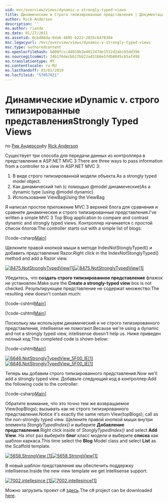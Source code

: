 ```yaml
---
uid: mvc/overview/views/dynamic-v-strongly-typed-views
title: Динамические и Строго типизированные представления | Документация Майкрософт
author: Rick-Anderson
description: ''
ms.author: riande
ms.date: 01/27/2011
ms.assetid: 0cbd88da-0da6-4605-b222-2835c6478304
msc.legacyurl: /mvc/overview/views/dynamic-v-strongly-typed-views
msc.type: authoredcontent
ms.openlocfilehash: bd00fccc44019b2e401247de1532d2abcb5dd396
ms.sourcegitcommit: 24b1f6decbb17bb22a45166e5fdb0845c65af498
ms.translationtype: MT
ms.contentlocale: ru-RU
ms.lasthandoff: 03/01/2019
ms.locfileid: "57057021"
---
```

<a name="dynamic-v-strongly-typed-views"></a><span data-ttu-id="c382c-103">Динамические и</span><span class="sxs-lookup"><span data-stu-id="c382c-103">Dynamic v.</span></span> <span data-ttu-id="c382c-104">строго типизированные представления</span><span class="sxs-lookup"><span data-stu-id="c382c-104">Strongly Typed Views</span></span>
====================
<span data-ttu-id="c382c-105">по [Рик Андерсон]((https://twitter.com/RickAndMSFT))</span><span class="sxs-lookup"><span data-stu-id="c382c-105">by [Rick Anderson]((https://twitter.com/RickAndMSFT))</span></span>

<span data-ttu-id="c382c-106">Существует три способа для передачи данных из контроллера в представление в ASP.NET MVC 3:</span><span class="sxs-lookup"><span data-stu-id="c382c-106">There are three ways to pass information from a controller to a view in ASP.NET MVC 3:</span></span>

1. <span data-ttu-id="c382c-107">В виде строго типизированной модели объекта.</span><span class="sxs-lookup"><span data-stu-id="c382c-107">As a strongly typed model object.</span></span>
2. <span data-ttu-id="c382c-108">Как динамический тип (с помощью @model динамические)</span><span class="sxs-lookup"><span data-stu-id="c382c-108">As a dynamic type (using @model dynamic)</span></span>
3. <span data-ttu-id="c382c-109">Использование ViewBag</span><span class="sxs-lookup"><span data-stu-id="c382c-109">Using the ViewBag</span></span>

<span data-ttu-id="c382c-110">Я написал простое приложение MVC 3 верхней блога для сравнения и сравните динамические и строго типизированные представления.</span><span class="sxs-lookup"><span data-stu-id="c382c-110">I've written a simple MVC 3 Top Blog application to compare and contrast dynamic and strongly typed views.</span></span> <span data-ttu-id="c382c-111">Контроллер начинается с простой список блогов:</span><span class="sxs-lookup"><span data-stu-id="c382c-111">The controller starts out with a simple list of blogs:</span></span>

[!code-csharp[Main](dynamic-v-strongly-typed-views/samples/sample1.cs)]

<span data-ttu-id="c382c-112">Щелкните правой кнопкой мыши в методе IndexNotStonglyTyped() и добавить представление Razor.</span><span class="sxs-lookup"><span data-stu-id="c382c-112">Right click in the IndexNotStonglyTyped() method and add a Razor view.</span></span>

<span data-ttu-id="c382c-113">[![8475.NotStronglyTypedView[1]](dynamic-v-strongly-typed-views/_static/image2.png)](dynamic-v-strongly-typed-views/_static/image1.png)</span><span class="sxs-lookup"><span data-stu-id="c382c-113">[![8475.NotStronglyTypedView[1]](dynamic-v-strongly-typed-views/_static/image2.png)](dynamic-v-strongly-typed-views/_static/image1.png)</span></span>

<span data-ttu-id="c382c-114">Убедитесь, что **создать строго типизированное представление** флажок не установлен.</span><span class="sxs-lookup"><span data-stu-id="c382c-114">Make sure the **Create a strongly-typed view** box is not checked.</span></span> <span data-ttu-id="c382c-115">Результирующее представление не содержат множество:</span><span class="sxs-lookup"><span data-stu-id="c382c-115">The resulting view doesn't contain much:</span></span>

[!code-cshtml[Main](dynamic-v-strongly-typed-views/samples/sample2.cshtml)]

[!code-cshtml[Main](dynamic-v-strongly-typed-views/samples/sample3.cshtml)]

<span data-ttu-id="c382c-116">Поскольку мы используем динамический и не строго типизированного представления, intellisense не помогают.</span><span class="sxs-lookup"><span data-stu-id="c382c-116">Because we're using a dynamic and not a strongly typed view, intellisense doesn't help us.</span></span> <span data-ttu-id="c382c-117">Ниже приведен полный код:</span><span class="sxs-lookup"><span data-stu-id="c382c-117">The completed code is shown below:</span></span>

[!code-cshtml[Main](dynamic-v-strongly-typed-views/samples/sample4.cshtml)]

<span data-ttu-id="c382c-118">[![6646.NotStronglyTypedView_5F00_IE[1]](dynamic-v-strongly-typed-views/_static/image4.png)](dynamic-v-strongly-typed-views/_static/image3.png)</span><span class="sxs-lookup"><span data-stu-id="c382c-118">[![6646.NotStronglyTypedView_5F00_IE[1]](dynamic-v-strongly-typed-views/_static/image4.png)](dynamic-v-strongly-typed-views/_static/image3.png)</span></span>

<span data-ttu-id="c382c-119">Теперь мы добавим строго типизированного представления.</span><span class="sxs-lookup"><span data-stu-id="c382c-119">Now we'll add a strongly typed view.</span></span> <span data-ttu-id="c382c-120">Добавьте следующий код в контроллер:</span><span class="sxs-lookup"><span data-stu-id="c382c-120">Add the following code to the controller:</span></span>

[!code-csharp[Main](dynamic-v-strongly-typed-views/samples/sample5.cs)]


<span data-ttu-id="c382c-121">Обратите внимание, что это точно тем же возвращаемое View(topBlogs); вызывать как не строго типизированного представления.</span><span class="sxs-lookup"><span data-stu-id="c382c-121">Notice it's exactly the same return View(topBlogs); call as the non-strongly typed view.</span></span> <span data-ttu-id="c382c-122">Щелкните правой кнопкой мыши внутри элемента *StonglyTypedIndex()* и выберите **Добавление представления**.</span><span class="sxs-lookup"><span data-stu-id="c382c-122">Right click inside of *StonglyTypedIndex()* and select **Add View**.</span></span> <span data-ttu-id="c382c-123">На этот раз выберите **блог** класс модели и выберите **списка** как шаблон каркаса.</span><span class="sxs-lookup"><span data-stu-id="c382c-123">This time select the **Blog** Model class and select **List** as the Scaffold template.</span></span>

<span data-ttu-id="c382c-124">[![5658.StrongView [1]](dynamic-v-strongly-typed-views/_static/image6.png)](dynamic-v-strongly-typed-views/_static/image5.png)</span><span class="sxs-lookup"><span data-stu-id="c382c-124">[![5658.StrongView[1]](dynamic-v-strongly-typed-views/_static/image6.png)](dynamic-v-strongly-typed-views/_static/image5.png)</span></span>

<span data-ttu-id="c382c-125">В новый шаблон представления мы обеспечить поддержку intellisense.</span><span class="sxs-lookup"><span data-stu-id="c382c-125">Inside the new view template we get intellisense support.</span></span>

<span data-ttu-id="c382c-126">[![7002.intellesince [1]](dynamic-v-strongly-typed-views/_static/image8.png)](dynamic-v-strongly-typed-views/_static/image7.png)</span><span class="sxs-lookup"><span data-stu-id="c382c-126">[![7002.intellesince[1]](dynamic-v-strongly-typed-views/_static/image8.png)](dynamic-v-strongly-typed-views/_static/image7.png)</span></span>

<span data-ttu-id="c382c-127">Можно загрузить проект c# [здесь](https://blogs.msdn.com/cfs-file.ashx/__key/CommunityServer-Blogs-Components-WeblogFiles/00-00-01-11-73-SSMS/1817.Mvc3ViewDemo.zip).</span><span class="sxs-lookup"><span data-stu-id="c382c-127">The c# project can be downloaded [here](https://blogs.msdn.com/cfs-file.ashx/__key/CommunityServer-Blogs-Components-WeblogFiles/00-00-01-11-73-SSMS/1817.Mvc3ViewDemo.zip).</span></span>
